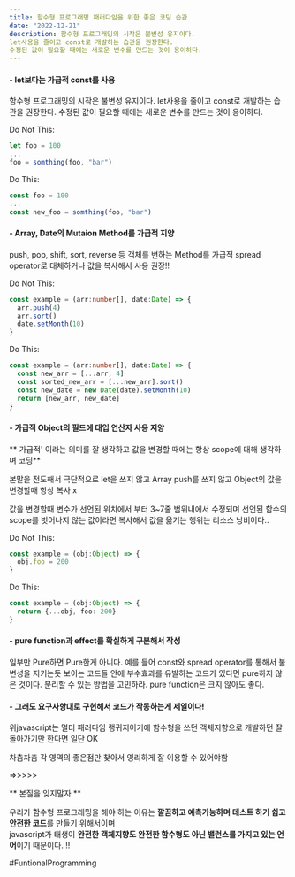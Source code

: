 ```yaml
---
title: 함수형 프로그래밍 패러다임을 위한 좋은 코딩 습관
date: "2022-12-21"
description: 함수형 프로그래밍의 시작은 불변성 유지이다.
let사용을 줄이고 const로 개발하는 습관을 권장한다.
수정된 값이 필요할 때에는 새로운 변수를 만드는 것이 용이하다.
---
```



#### - let보다는 가급적 const를 사용
함수형 프로그래밍의 시작은 불변성 유지이다.
let사용을 줄이고 const로 개발하는 습관을 권장한다.
수정된 값이 필요할 때에는 새로운 변수를 만드는 것이 용이하다.

Do Not This:

```javascript
let foo = 100
...
foo = somthing(foo, "bar")
```

Do This:

```javascript
const foo = 100
...
const new_foo = somthing(foo, "bar")
```


#### - Array, Date의 Mutaion Method를 가급적 지양
push, pop, shift, sort, reverse 등 객체를 변하는 Method를 가급적 spread operator로 대체하거나 값을 복사해서 사용 권장!!

Do Not This:

```typescript
const example = (arr:number[], date:Date) => {
  arr.push(4)
  arr.sort()
  date.setMonth(10)
}
```

Do This:

```typescript
const example = (arr:number[], date:Date) => {
  const new_arr = [...arr, 4]
  const sorted_new_arr = [...new_arr].sort()
  const new_date = new Date(date).setMonth(10)
  return [new_arr, new_date]
}
```

#### - 가급적 Object의 필드에 대입 연산자 사용 지양

** 가급적' 이라는 의미를 잘 생각하고 값을 변경할 때에는 항상 scope에 대해 생각하며 코딩**

본말을 전도해서 극단적으로 let을 쓰지 않고 Array push를 쓰지 않고 Object의 값을 변경할때 항상 복사 x

값을 변경할때 변수가 선언된 위치에서 부터 3~7줄 범위내에서 수정되며 선언된 함수의 scope를 벗어나지 않는 값이라면 복사해서 값을 옮기는 행위는 리소스 낭비이다..

Do Not This:

```typescript
const example = (obj:Object) => {
  obj.foo = 200
}
```

Do This:

```typescript
const example = (obj:Object) => {
  return {...obj, foo: 200}
}
```

#### - pure function과 effect를 확실하게 구분해서 작성

일부만 Pure하면 Pure한게 아니다. 예를 들어 const와 spread operator를 통해서 불변성을 지키는듯 보이는 코드들 안에 부수효과를 유발하는 코드가 있다면 pure하지 않은 것이다. 분리할 수 있는 방법을 고민하라. pure function은 크지 않아도 좋다.

#### - 그래도 요구사항대로 구현해서 코드가 작동하는게 제일이다!

위javascript는 멀티 패러다임 랭귀지이기에 함수형을 쓰던 객체지향으로 개발하던 잘 돌아가기만 한다면 일단 OK 

차츰차츰 각 영역의 좋은점만 찾아서 영리하게 잘 이용할 수 있어야함

=>>>>>

** 본질을 잊지말자 **

우리가 함수형 프로그래밍을 해야 하는 이유는 **깔끔하고 예측가능하며 테스트 하기 쉽고 안전한 코드**를 만들기 위해서이며  
javascript가 태생이 **완전한 객체지향도 완전한 함수형도 아닌 밸런스를 가지고 있는 언어**이기 때문이다. !!

#FuntionalProgramming